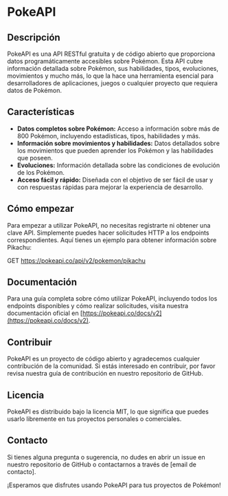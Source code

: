 # PokeAPI

## Descripción

PokeAPI es una API RESTful gratuita y de código abierto que proporciona datos programáticamente accesibles sobre Pokémon. Esta API cubre información detallada sobre Pokémon, sus habilidades, tipos, evoluciones, movimientos y mucho más, lo que la hace una herramienta esencial para desarrolladores de aplicaciones, juegos o cualquier proyecto que requiera datos de Pokémon.

## Características

- **Datos completos sobre Pokémon:** Acceso a información sobre más de 800 Pokémon, incluyendo estadísticas, tipos, habilidades y más.
- **Información sobre movimientos y habilidades:** Datos detallados sobre los movimientos que pueden aprender los Pokémon y las habilidades que poseen.
- **Evoluciones:** Información detallada sobre las condiciones de evolución de los Pokémon.
- **Acceso fácil y rápido:** Diseñada con el objetivo de ser fácil de usar y con respuestas rápidas para mejorar la experiencia de desarrollo.

## Cómo empezar

Para empezar a utilizar PokeAPI, no necesitas registrarte ni obtener una clave API. Simplemente puedes hacer solicitudes HTTP a los endpoints correspondientes. Aquí tienes un ejemplo para obtener información sobre Pikachu:


GET https://pokeapi.co/api/v2/pokemon/pikachu


## Documentación

Para una guía completa sobre cómo utilizar PokeAPI, incluyendo todos los endpoints disponibles y cómo realizar solicitudes, visita nuestra documentación oficial en [https://pokeapi.co/docs/v2](https://pokeapi.co/docs/v2).

## Contribuir

PokeAPI es un proyecto de código abierto y agradecemos cualquier contribución de la comunidad. Si estás interesado en contribuir, por favor revisa nuestra guía de contribución en nuestro repositorio de GitHub.

## Licencia

PokeAPI es distribuido bajo la licencia MIT, lo que significa que puedes usarlo libremente en tus proyectos personales o comerciales.

## Contacto

Si tienes alguna pregunta o sugerencia, no dudes en abrir un issue en nuestro repositorio de GitHub o contactarnos a través de [email de contacto].

¡Esperamos que disfrutes usando PokeAPI para tus proyectos de Pokémon!
